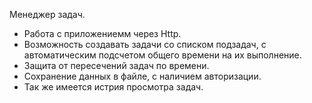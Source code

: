 Менеджер задач.
- Работа с приложениемм через Http. 
- Возможность создавать задачи со списком подзадач, с автоматическим подсчетом общего времени на их выполнение. 
- Защита от пересечений задач по времени.
- Сохранение данных в файле, с наличием авторизации. 
- Так же имеется истрия просмотра задач.
